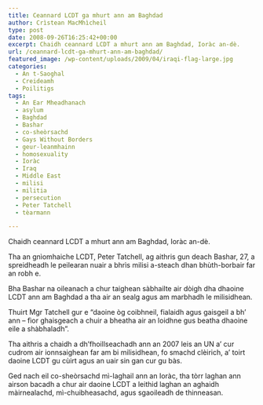 ```yaml
---
title: Ceannard LCDT ga mhurt ann am Baghdad
author: Crìstean MacMhìcheil
type: post
date: 2008-09-26T16:25:42+00:00
excerpt: Chaidh ceannard LCDT a mhurt ann am Baghdad, Ioràc an-dè.
url: /ceannard-lcdt-ga-mhurt-ann-am-baghdad/
featured_image: /wp-content/uploads/2009/04/iraqi-flag-large.jpg
categories:
  - An t-Saoghal
  - Creideamh
  - Poilitigs
tags:
  - An Ear Mheadhanach
  - asylum
  - Baghdad
  - Bashar
  - co-sheòrsachd
  - Gays Without Borders
  - geur-leanmhainn
  - homosexuality
  - Ioràc
  - Iraq
  - Middle East
  - milisi
  - militia
  - persecution
  - Peter Tatchell
  - tèarmann

---
```

Chaidh ceannard LCDT a mhurt ann am Baghdad, Ioràc an-dè.

Tha an gnìomhaiche LCDT, Peter Tatchell, ag aithris gun deach Bashar, 27, a spreidheadh le peilearan nuair a bhrìs milisi a-steach dhan bhùth-borbair far an robh e.

Bha Bashar na oileanach a chur taighean sàbhailte air dòigh dha dhaoine LCDT ann am Baghdad a tha air an sealg agus am marbhadh le milisidhean.

Thuirt Mgr Tatchell gur e &#8220;daoine òg coibhneil, fialaidh agus gaisgeil a bh&#8217; ann &#8211; fìor ghaisgeach a chuir a bheatha air an loidhne gus beatha dhaoine eile a shàbhaladh&#8221;.

Tha aithris a chaidh a dh&#8217;fhoillseachadh ann an 2007 leis an UN a&#8217; cur cudrom air ionnsaighean far am bi milisidhean, fo smachd clèirich, a&#8217; toirt daoine LCDT gu cùirt agus an uair sin gan cur gu bàs.

Ged nach eil co-sheòrsachd mì-laghail ann an Ioràc, tha tòrr laghan ann airson bacadh a chur air daoine LCDT a leithid laghan an aghaidh màirnealachd, mì-chuibheasachd, agus sgaoileadh de thinneasan.